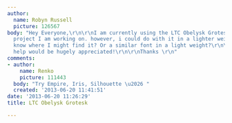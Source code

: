 ```yaml
---
author:
  name: Robyn Russell
  picture: 126567
body: "Hey Everyone,\r\n\r\nI am currently using the LTC Obelysk Grotesk font in a
  project I am working on. however, i could do with it in a lighter weight. Does anyone
  know where I might find it? Or a similar font in a light weight?\r\n\r\n\r\nAny
  help would be hugely appreciated!\r\n\r\nThanks \r\n"
comments:
- author:
    name: Renko
    picture: 111443
  body: "Try Empire, Iris, Silhouette \u2026 "
  created: '2013-06-20 11:41:51'
date: '2013-06-20 11:26:29'
title: LTC Obelysk Grotesk

---
```

